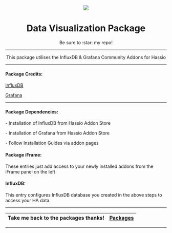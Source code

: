 <p align="center">
  <img src="https://github.com/JamesMcCarthy79/Home-Assistant-Config/blob/master/HA%20Pics/data_visual.png"/>
</p>
<h1 align="center">Data Visualization Package</h1>
<p align="center">Be sure to :star: my repo!</p>
<hr *** </hr>
<p align="center">This package utilises the InfluxDB & Grafana Community Addons for Hassio</p>
<hr --- </hr> 

<h4 align="left">Package Credits:</h4>

[InfluxDB](https://github.com/hassio-addons/addon-influxdb)

[Grafana](https://github.com/hassio-addons/addon-grafana)

<hr --- </hr>

<h4 align="left">Package Dependencies:</h4>
<p align="left">- Installation of InfluxDB from Hassio Addon Store</br>
<p align="left">- Installation of Grafana from Hassio Addon Store</br>
<p align="left">- Follow Installation Guides via addon pages</br>
<h4 align="left">Package iFrame:</h4>
<p align="left">These entries just add access to your newly installed addons from the iFrame panel on the left</p>
<h4 align="left">InfluxDB:</h4>
<p align="left">This entry configures InfluxDB database you created in the above steps to access your HA data.</p>
<hr --- </hr>

| Take me back to the packages thanks!| [Packages](https://github.com/JamesMcCarthy79/Home-Assistant-Config/tree/master/config/packages) | 
| --- | --- |

<hr --- </hr>
